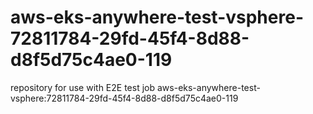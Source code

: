 # aws-eks-anywhere-test-vsphere-72811784-29fd-45f4-8d88-d8f5d75c4ae0-119
repository for use with E2E test job aws-eks-anywhere-test-vsphere:72811784-29fd-45f4-8d88-d8f5d75c4ae0-119
